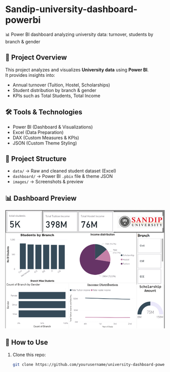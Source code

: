 # Sandip-university-dashboard-powerbi
📊 Power BI dashboard analyzing university data: turnover, students by branch &amp; gender

## 📌 Project Overview
This project analyzes and visualizes **University data** using **Power BI**.  
It provides insights into:
- Annual turnover (Tuition, Hostel, Scholarships)
- Student distribution by branch & gender
- KPIs such as Total Students, Total Income

## 🛠️ Tools & Technologies
- Power BI (Dashboard & Visualizations)
- Excel (Data Preparation)
- DAX (Custom Measures & KPIs)
- JSON (Custom Theme Styling)

## 📂 Project Structure
- `data/` → Raw and cleaned student dataset (Excel)
- `dashboard/` → Power BI `.pbix` file & theme JSON
- `images/` → Screenshots & preview

## 📊 Dashboard Preview
![Dashboard Screenshot](https://github.com/dharmanayuvaraju/Sandip-university-dashboard-powerbi/blob/main/Dashboard%20image.png)

## 🚀 How to Use
1. Clone this repo:
   ```bash
   git clone https://github.com/yourusername/university-dashboard-powerbi.git
